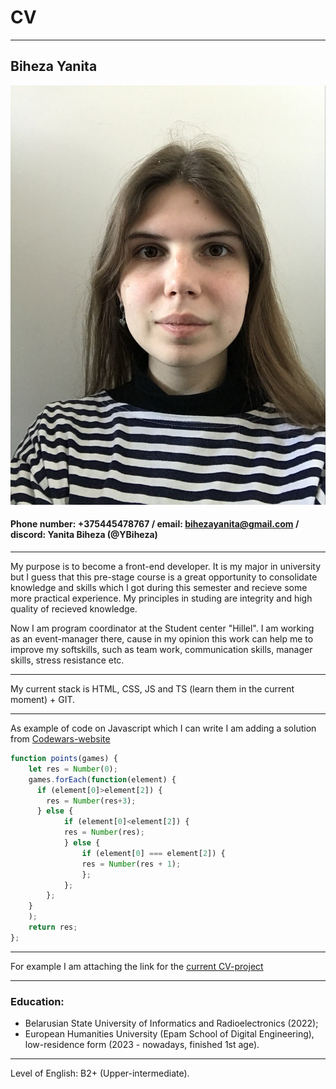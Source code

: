 # CV
***
## Biheza Yanita
![Photo](./photo_2024-06-29_22-17-12.jpg)
#### Phone number: +375445478767 / email: bihezayanita@gmail.com / discord: Yanita Biheza (@YBiheza)
---
My purpose is to become a front-end developer. It is my major in university but I guess that this pre-stage course is a great opportunity to consolidate knowledge and skills which I got during this semester and recieve some more practical experience. My principles in studing are integrity and high quality of recieved knowledge. 

Now I am program coordinator at the Student center "Hillel". I am working as an event-manager there, cause in my opinion this work can help me to improve my softskills, such as team work, communication skills, manager skills, stress resistance etc.


---
My current stack is HTML, CSS, JS and TS (learn them in the current moment) + GIT.


---
As example of code on Javascript which I can write I am adding a solution from [Codewars-website](https://www.codewars.com/dashboard)
``` javascript
function points(games) {
    let res = Number(0);
    games.forEach(function(element) {
      if (element[0]>element[2]) {
        res = Number(res+3);
      } else { 
            if (element[0]<element[2]) {
            res = Number(res);
            } else {
                if (element[0] === element[2]) {
                res = Number(res + 1);
                };
            };
        };
    }
    );
    return res;
};
```
---
For example I am attaching the link for the [current CV-project](https://github.com/YBiheza/rsschool-cv/blob/gh-pages/cv.md)


---
### **Education:** 
* Belarusian State University of Informatics and Radioelectronics (2022); 
* European Humanities University (Epam School of Digital Engineering), low-residence form (2023 - nowadays, finished 1st age).
--- 
Level of English: B2+ (Upper-intermediate). 